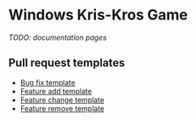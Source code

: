 # Windows Kris-Kros Game

_TODO: documentation pages_

## Pull request templates
  * [Bug fix template](/PULL_REQUEST_TEMPLATE/pullreq.bugfix "Bug fix pull request template")
  * [Feature add template](/PULL_REQUEST_TEMPLATE/pullreq.feature.add "Feature add pull request template")
  * [Feature change template](/PULL_REQUEST_TEMPLATE/pullreq.feature.change "Feature change pull request template")
  * [Feature remove template](/PULL_REQUEST_TEMPLATE/pullreq.feature.remove "Feature remove pull request template")
